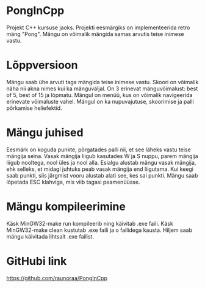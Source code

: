 # PongInCpp
Projekt C++ kursuse jaoks. Projekti eesmärgiks on implementeerida retro mäng "Pong". Mängu on võimalik mängida samas arvutis teise inimese vastu.

# Lõppversioon
Mängu saab ühe arvuti taga mängida teise inimese vastu.
Skoori on võimalik näha nii akna nimes kui ka mänguväljal.
On 3 erinevat mänguvõimalust: best of 5, best of 15 ja lõpmatu.
Mängul on menüü, kus on võimalik navigeerida erinevate võimaluste vahel.
Mängul on ka nupuvajutuse, skoorimise ja palli põrkamise heliefektid.

# Mängu juhised
Eesmärk on koguda punkte, põrgatades palli nii, et see läheks vastu teise mängija seina.
Vasak mängija liigub kasutades W ja S nuppu, parem mängija liigub nooltega, nool üles ja nool alla.
Esialgu alustab mängu vasak mängija, ehk selleks, et midagi juhtuks peab vasak mängija end liigutama. Kui keegi saab punkti, siis järgmist vooru alustab alati see, kes sai punkti. Mängu saab lõpetada ESC klahviga, mis viib tagasi peamenüüsse.

# Mängu kompileerimine
Käsk MinGW32-make run kompileerib ning käivitab .exe faili.
Käsk MinGW32-make clean kustutab .exe faili ja o failidega kausta.
Hiljem saab mängu käivitada lihtsalt .exe failist.

# GitHubi link
https://github.com/raunoraa/PongInCpp
